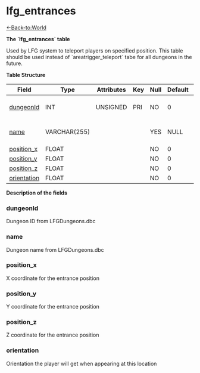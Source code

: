 # lfg\_entrances

[<-Back-to:World](database-world)

**The \`lfg\_entrances\` table**

Used by LFG system to teleport players on specified position. This table should be used instead of \`areatrigger_teleport\` tabe for all dungeons in the future.

**Table Structure**

| Field            | Type         | Attributes | Key | Null | Default | Extra | Comment                |
| ---------------- | ------------ | ---------- | --- | ---- | ------- | ----- | ---------------------- |
| [dungeonId][1]   | INT          | UNSIGNED   | PRI | NO   | 0       |       | Dungeon entry from dbc |
| [name][2]        | VARCHAR(255) |            |     | YES  | NULL    |       | Dungeon name from dbc  |
| [position_x][3]  | FLOAT        |            |     | NO   | 0       |       |                        |
| [position_y][4]  | FLOAT        |            |     | NO   | 0       |       |                        |
| [position_z][5]  | FLOAT        |            |     | NO   | 0       |       |                        |
| [orientation][6] | FLOAT        |            |     | NO   | 0       |       |                        |

[1]: #dungeonid
[2]: #name
[3]: #position_x
[4]: #position_y
[5]: #position_z
[6]: #orientation

**Description of the fields**

### dungeonId

Dungeon ID from LFGDungeons.dbc

### name

Dungeon name from LFGDungeons.dbc

### position\_x

X coordinate for the entrance position

### position\_y

Y coordinate for the entrance position

### position\_z

Z coordinate for the entrance position

### orientation

Orientation the player will get when appearing at this location
